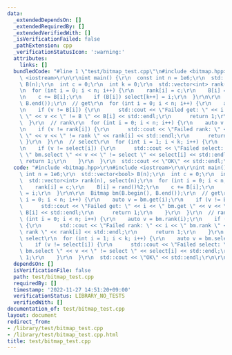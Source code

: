 ```yaml
---
data:
  _extendedDependsOn: []
  _extendedRequiredBy: []
  _extendedVerifiedWith: []
  _isVerificationFailed: false
  _pathExtension: cpp
  _verificationStatusIcon: ':warning:'
  attributes:
    links: []
  bundledCode: "#line 1 \"test/bitmap_test.cpp\"\n#include <bitmap.hpp>\r\n#include\
    \ <iostream>\r\n\r\nint main() {\r\n  const int n = 1e6;\r\n  std::vector<bool>\
    \ B(n);\r\n  int c = 0;\r\n  int k = 0;\r\n  std::vector<int> rank(n), select(n);\r\
    \n  for (int i = 0; i < n; i++) {\r\n    rank[i] = c;\r\n    B[i] = rand()%2;\r\
    \n    c += B[i];\r\n    if (B[i]) select[k++] = i;\r\n  }\r\n\r\n  Bitmap bm(B.begin(),\
    \ B.end());\r\n  // get\r\n  for (int i = 0; i < n; i++) {\r\n    auto v = bm.get(i);\r\
    \n    if (v != B[i]) {\r\n      std::cout << \"Failed get: \" << i << \" bm.get\
    \ \" << v << \" != B \" << B[i] << std::endl;\r\n      return 1;\r\n    }\r\n\
    \  }\r\n  // rank\r\n  for (int i = 0; i < n; i++) {\r\n    auto v = bm.rank(i);\r\
    \n    if (v != rank[i]) {\r\n      std::cout << \"Failed rank: \" << i << \" bm.rank\
    \ \" << v << \" != rank \" << rank[i] << std::endl;\r\n      return 1;\r\n   \
    \ }\r\n  }\r\n  // select\r\n  for (int i = 1; i < k; i++) {\r\n    auto v = bm.select(i);\r\
    \n    if (v != select[i]) {\r\n      std::cout << \"Failed select: \" << i <<\
    \ \" bm.select \" << v << \" != select \" << select[i] << std::endl;\r\n     \
    \ return 1;\r\n    }\r\n  }\r\n  std::cout << \"OK\" << std::endl;\r\n\r\n}\r\n"
  code: "#include <bitmap.hpp>\r\n#include <iostream>\r\n\r\nint main() {\r\n  const\
    \ int n = 1e6;\r\n  std::vector<bool> B(n);\r\n  int c = 0;\r\n  int k = 0;\r\n\
    \  std::vector<int> rank(n), select(n);\r\n  for (int i = 0; i < n; i++) {\r\n\
    \    rank[i] = c;\r\n    B[i] = rand()%2;\r\n    c += B[i];\r\n    if (B[i]) select[k++]\
    \ = i;\r\n  }\r\n\r\n  Bitmap bm(B.begin(), B.end());\r\n  // get\r\n  for (int\
    \ i = 0; i < n; i++) {\r\n    auto v = bm.get(i);\r\n    if (v != B[i]) {\r\n\
    \      std::cout << \"Failed get: \" << i << \" bm.get \" << v << \" != B \" <<\
    \ B[i] << std::endl;\r\n      return 1;\r\n    }\r\n  }\r\n  // rank\r\n  for\
    \ (int i = 0; i < n; i++) {\r\n    auto v = bm.rank(i);\r\n    if (v != rank[i])\
    \ {\r\n      std::cout << \"Failed rank: \" << i << \" bm.rank \" << v << \" !=\
    \ rank \" << rank[i] << std::endl;\r\n      return 1;\r\n    }\r\n  }\r\n  //\
    \ select\r\n  for (int i = 1; i < k; i++) {\r\n    auto v = bm.select(i);\r\n\
    \    if (v != select[i]) {\r\n      std::cout << \"Failed select: \" << i << \"\
    \ bm.select \" << v << \" != select \" << select[i] << std::endl;\r\n      return\
    \ 1;\r\n    }\r\n  }\r\n  std::cout << \"OK\" << std::endl;\r\n\r\n}\r\n"
  dependsOn: []
  isVerificationFile: false
  path: test/bitmap_test.cpp
  requiredBy: []
  timestamp: '2022-11-27 14:51:20+09:00'
  verificationStatus: LIBRARY_NO_TESTS
  verifiedWith: []
documentation_of: test/bitmap_test.cpp
layout: document
redirect_from:
- /library/test/bitmap_test.cpp
- /library/test/bitmap_test.cpp.html
title: test/bitmap_test.cpp
---
```

